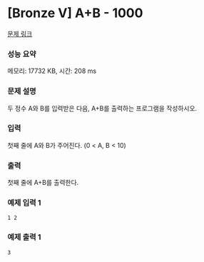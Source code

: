 # [Bronze V] A+B - 1000

[문제 링크](https://www.acmicpc.net/problem/1000) 

### 성능 요약

메모리: 17732 KB, 시간: 208 ms

### 문제 설명

<p>두 정수 A와 B를 입력받은 다음, A+B를 출력하는 프로그램을 작성하시오.</p>

### 입력 

<p>첫째 줄에 A와 B가 주어진다. (0 < A, B < 10)</p>

### 출력 

<p>첫째 줄에 A+B를 출력한다.</p>

### 예제 입력 1
```
1 2
```

### 예제 출력 1
```
3
```